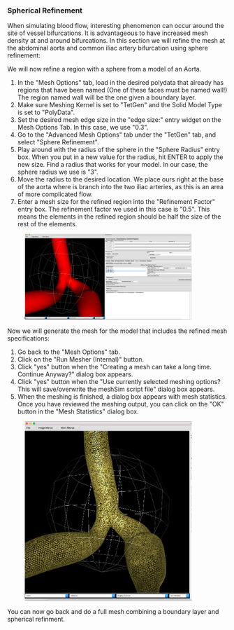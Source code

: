 ### Spherical Refinement

When simulating blood flow, interesting phenomenon can occur around the site of vessel bifurcations. It is advantageous to have increased mesh density at and around bifurcations. In this section we will refine the mesh at the abdominal aorta and common iliac artery bifurcation using sphere refinement:

We will now refine a region with a sphere from a model of an Aorta.

1. 	In the "Mesh Options" tab, load in the desired polydata  that already has regions that have been named (One of these faces must be named wall!) The region named wall will be the one given a boundary layer. 
2.	Make sure Meshing Kernel is set to "TetGen" and the Solid Model Type is set to "PolyData".
3.	Set the desired mesh edge size in the "edge size:" entry widget on the Mesh Options Tab. In this case, we use "0.3".  
4.	Go to the "Advanced Mesh Options" tab under the "TetGen" tab, and select "Sphere Refinement".
4.	Play around with the radius of the sphere in the "Sphere Radius" entry box. When you put in a new value for the radius, hit ENTER to apply the new size. Find a radius that works for your model. In our case, the sphere radius we use is "3".
5. 	Move the radius to the desired location. We place ours right at the base of the aorta where is branch into the two iliac arteries, as this is an area of more complicated flow. 
6. 	Enter a mesh size for the refined region into the "Refinement Factor" entry box. The refinement factor we used in this case is "0.5". This means the elements in the refined region should be half the size of the rest of the elements.

<figure>
<img class="meshGuideFigure" src="documentation/meshing/img/TetGen_Load_Sphere_Refinement.png" width="90%">
</figure>

Now we will generate the mesh for the model that includes the refined mesh specifications:

1.	Go back to the "Mesh Options" tab.
2.	Click on the "Run Mesher (Internal)" button.
3.	Click "yes" button when the "Creating a mesh can take a long time. Continue Anyway?" dialog box appears.
4.	Click "yes" button when the "Use currently selected meshing options? This will save/overwrite the meshSim script file" dialog box appears.
5.	When the meshing is finished, a dialog box appears with mesh statistics.  Once you have reviewed the meshing output, you can click on the "OK" button in the "Mesh Statistics" dialog box.

<figure>
<img class="meshGuideFigure" src="documentation/meshing/img/TetGen_Sphere_Refinement.png" width="90%">
</figure>

You can now go back and do a full mesh combining a boundary layer and spherical refinment. 
